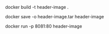 docker build -t header-image .

<!-- to convert docker image into tar -->

docker save -o header-image.tar header-image

docker run -p 8081:80 header-image
